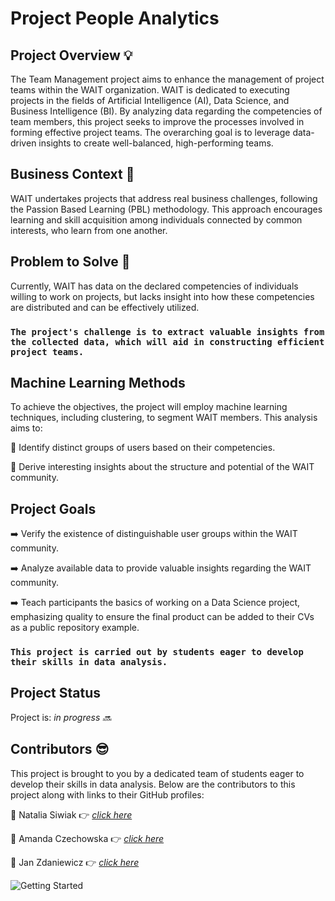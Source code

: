 # Project People Analytics

## Project Overview 💡
The Team Management project aims to enhance the management of project teams within the WAIT organization. WAIT is dedicated to executing projects in the fields of Artificial Intelligence (AI), Data Science, and Business Intelligence (BI). By analyzing data regarding the competencies of team members, this project seeks to improve the processes involved in forming effective project teams. The overarching goal is to leverage data-driven insights to create well-balanced, high-performing teams.

## Business Context 🧐
WAIT undertakes projects that address real business challenges, following the Passion Based Learning (PBL) methodology. This approach encourages learning and skill acquisition among individuals connected by common interests, who learn from one another.

## Problem to Solve 🤔
Currently, WAIT has data on the declared competencies of individuals willing to work on projects, but lacks insight into how these competencies are distributed and can be effectively utilized. 

### **```The project's challenge is to extract valuable insights from the collected data, which will aid in constructing efficient project teams.```**

## Machine Learning Methods
To achieve the objectives, the project will employ machine learning techniques, including clustering, to segment WAIT members. This analysis aims to:

🔸 Identify distinct groups of users based on their competencies.

🔸 Derive interesting insights about the structure and potential of the WAIT community.

## Project Goals
➡️ Verify the existence of distinguishable user groups within the WAIT community.

➡️ Analyze available data to provide valuable insights regarding the WAIT community.

➡️ Teach participants the basics of working on a Data Science project, emphasizing quality to ensure the final product can be added to their CVs as a public repository example.


### **``` This project is carried out by students eager to develop their skills in data analysis. ```**

## Project Status
Project is: _in progress 🔜_  

## Contributors 😎
This project is brought to you by a dedicated team of students eager to develop their skills in data analysis. Below are the contributors to this project along with links to their GitHub profiles:

🔸 Natalia Siwiak 👉 [_click here_](https://github.com/nsiwiak)

🔸 Amanda Czechowska 👉 [_click here_](https://github.com/czeama)

🔸 Jan Zdaniewicz 👉 [_click here_](https://github.com/Zdanekk)

![Getting Started](C:\Users\czech\OneDrive\Pulpit\logo.png)
